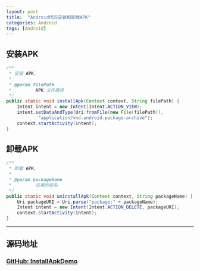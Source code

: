 ```yaml
---
layout: post
title:  "Android代码安装和卸载APK"
categories: Android
tags: [Android]
---
```

## 安装APK

``` java
/**
 * 安装 APK。
 *
 * @param filePath
 *         APK 文件路径
 */
public static void installApk(Context context, String filePath) {
    Intent intent = new Intent(Intent.ACTION_VIEW);
    intent.setDataAndType(Uri.fromFile(new File(filePath)),
            "application/vnd.android.package-archive");
    context.startActivity(intent);
}
```

## 卸载APK

``` java
/**
 * 卸载 APK。
 *
 * @param packageName
 *         应用的包名
 */
public static void uninstallApk(Context context, String packageName) {
    Uri packageURI = Uri.parse("package:" + packageName);
    Intent intent = new Intent(Intent.ACTION_DELETE, packageURI);
    context.startActivity(intent);
}
```

---

## 源码地址

### [GitHub: InstallApkDemo](https://github.com/wuzhendev/samples/tree/master/InstallApkDemo)

